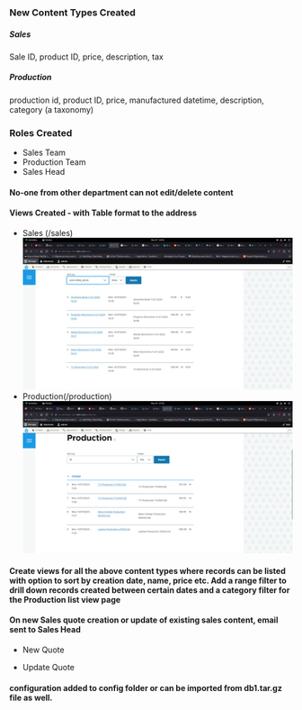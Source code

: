 ### New Content Types Created

##### Sales
Sale ID, product ID, price, description, tax

##### Production
production id, product ID, price, manufactured datetime, description, category (a taxonomy)

### Roles Created

- Sales Team
- Production Team
- Sales Head

#### No-one from other department can not edit/delete content

#### Views Created - with Table format to the address
- Sales (/sales)
![Image](images/Screenshot%20from%202023-11-27%2016-51-25.png "Sales View")
- Production(/production)
![Image](images/Screenshot%20from%202023-11-27%2017-51-42.png "Production View")

#### Create views for all the above content types where records can be listed with option to sort by creation date, name, price etc. Add a range filter to drill down records created between certain dates and a category filter for the Production list view page


#### On new Sales quote creation or update of existing sales content, email sent to Sales Head
- New Quote

- Update Quote

#### configuration added to config folder or can be imported from db1.tar.gz file as well.
